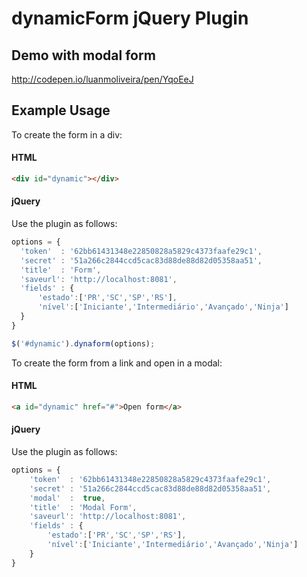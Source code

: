 # dynamicForm jQuery Plugin

## Demo with modal form

http://codepen.io/luanmoliveira/pen/YqoEeJ

## Example Usage

To create the form in a div:
#### HTML

```html
<div id="dynamic"></div>
```

#### jQuery
Use the plugin as follows:
```js
options = { 
  'token'  : '62bb61431348e22850828a5829c4373faafe29c1', 
  'secret' : '51a266c2844ccd5cac83d88de88d82d05358aa51',
  'title'  : 'Form',
  'saveurl': 'http://localhost:8081',
  'fields' : { 
      'estado':['PR','SC','SP','RS'], 
      'nível':['Iniciante','Intermediário','Avançado','Ninja'] 
  } 
} 

$('#dynamic').dynaform(options);  
```


To create the form from a link and open in a modal:
#### HTML

```html
<a id="dynamic" href="#">Open form</a>
```

#### jQuery
Use the plugin as follows:
```js
options = { 
    'token'  : '62bb61431348e22850828a5829c4373faafe29c1', 
    'secret' : '51a266c2844ccd5cac83d88de88d82d05358aa51',
    'modal'  :  true, 
    'title'  : 'Modal Form',
    'saveurl': 'http://localhost:8081',
    'fields' : { 
        'estado':['PR','SC','SP','RS'], 
        'nível':['Iniciante','Intermediário','Avançado','Ninja'] 
    } 
}
```
